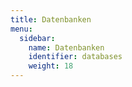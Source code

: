 ```yaml
---
title: Datenbanken
menu:
  sidebar:
    name: Datenbanken
    identifier: databases
    weight: 18
---
```

